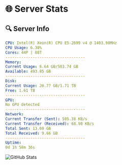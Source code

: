 # 🌐 Server Stats
## 🔍 Server Info
```yaml
CPU: Intel(R) Xeon(R) CPU E5-2699 v4 @ 1403.98MHz
CPU Usage: 6.30%
Cores: 44P | 88T
-----------------------------------
Memory:
Current Usage: 6.64 GB/503.74 GB
Available: 493.85 GB
-----------------------------------
Disk:
Current Usage: 20.77 GB/1.71 TB
Free: 1.61 TB
-----------------------------------
GPU:
No GPU detected
-----------------------------------
Network:
Current Transfer (Sent): 505.38 KB/s
Current Transfer (Received): 68.98 KB/s
Total Sent: 13.69 GB
Total Received: 9.66 GB
-----------------------------------
Uptime:
0d 1h 58m 36s
```
![GitHub Stats](https://img.shields.io/badge/Updated-2025-04-19_19:07:24-blue)